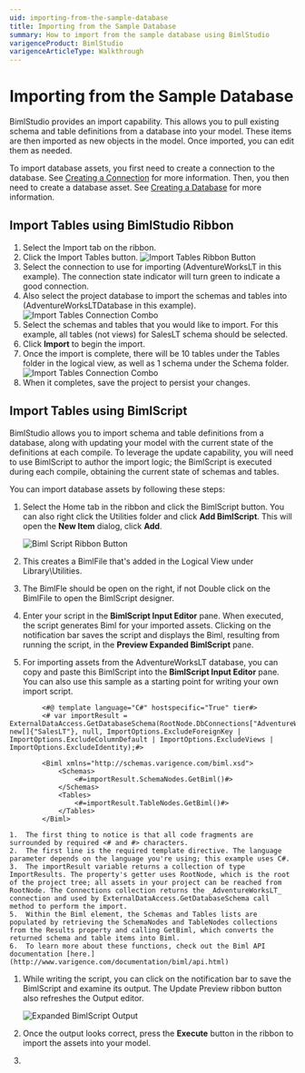 ```yaml
---
uid: importing-from-the-sample-database
title: Importing from the Sample Database
summary: How to import from the sample database using BimlStudio
varigenceProduct: BimlStudio
varigenceArticleType: Walkthrough
---
```

# Importing from the Sample Database

BimlStudio provides an import capability. This allows you to pull existing schema and table definitions from a database into your model. These items are then imported as new objects in the model. Once imported, you can edit them as needed.

To import database assets, you first need to create a connection to the database. See [Creating a Connection](xref:creating-a-new-connection) for more information. Then, you then need to create a database asset. See [Creating a Database](xref:creating-a-new-database) for more information.

## Import Tables using BimlStudio Ribbon

1. Select the Import tab on the ribbon.
1. Click the Import Tables button.
    ![Import Tables Ribbon Button](https://varigencecom.blob.core.windows.net/images-mistdocumentation/005_Step02.png)
1. Select the connection to use for importing (AdventureWorksLT in this example). The connection state indicator will turn green to indicate a good connection.
1. Also select the project database to import the schemas and tables into (AdventureWorksLTDatabase in this example).
    ![Import Tables Connection Combo](https://varigencecom.blob.core.windows.net/images-mistdocumentation/005_Step03.png)
1. Select the schemas and tables that you would like to import. For this example, all tables (not views) for SalesLT schema should be selected.
1. Click **Import** to begin the import.
1. Once the import is complete, there will be 10 tables under the Tables folder in the logical view, as well as 1 schema under the Schema folder.
    ![Import Tables Connection Combo](https://varigencecom.blob.core.windows.net/images-mistdocumentation/005_Step04.png)
1. When it completes, save the project to persist your changes.

## Import Tables using BimlScript

BimlStudio allows you to import schema and table definitions from a database, along with updating your model with the current state of the definitions at each compile. To leverage the update capability, you will need to use BimlScript to author the import logic; the BimlScript is executed during each compile, obtaining the current state of schemas and tables.

You can import database assets by following these steps:

1. Select the Home tab in the ribbon and click the BimlScript button. You can also right click the Utilities folder and click **Add BimlScript**. This will open the **New Item** dialog, click **Add**.

    ![Biml Script Ribbon Button](https://varigencecom.blob.core.windows.net/images-mistdocumentation-importingtableswithbimlscript/005a_Step1.png)

1. This creates a BimlFile that's added in the Logical View under Library\Utilities.

1. The BimlFle should be open on the right, if not Double click on the BimlFile to open the BimlScript designer.

1. Enter your script in the **BimlScript Input Editor** pane. When executed, the script generates Biml for your imported assets. Clicking on the notification bar saves the script and displays the Biml, resulting from running the script, in the **Preview Expanded BimlScript** pane.

1. For importing assets from the AdventureWorksLT database, you can copy and paste this BimlScript into the **BimlScript Input Editor** pane. You can also use this sample as a starting point for writing your own import script.

``` biml
        <#@ template language="C#" hostspecific="True" tier#>
        <# var importResult = ExternalDataAccess.GetDatabaseSchema(RootNode.DbConnections["AdventureWorksLT"], new[]{"SalesLT"}, null, ImportOptions.ExcludeForeignKey | ImportOptions.ExcludeColumnDefault | ImportOptions.ExcludeViews | ImportOptions.ExcludeIdentity);#>

        <Biml xmlns="http://schemas.varigence.com/biml.xsd">
            <Schemas>
                <#=importResult.SchemaNodes.GetBiml()#>
            </Schemas>
            <Tables>
                <#=importResult.TableNodes.GetBiml()#>
            </Tables>
        </Biml>
```

    1.  The first thing to notice is that all code fragments are surrounded by required <# and #> characters.
    2.  The first line is the required template directive. The language parameter depends on the language you're using; this example uses C#.
    3.  The importResult variable returns a collection of type ImportResults. The property's getter uses RootNode, which is the root of the project tree; all assets in your project can be reached from RootNode. The Connections collection returns the _AdventureWorksLT_ connection and used by ExternalDataAccess.GetDatabaseSchema call method to perform the import.
    5.  Within the Biml element, the Schemas and Tables lists are populated by retrieving the SchemaNodes and TableNodes collections from the Results property and calling GetBiml, which converts the returned schema and table items into Biml.
    6.  To learn more about these functions, check out the Biml API documentation [here.](http://www.varigence.com/documentation/biml/api.html)
1. While writing the script, you can click on the notification bar to save the BimlScript and examine its output. The Update Preview ribbon button also refreshes the Output editor.

    ![Expanded BimlScript Output](https://varigencecom.blob.core.windows.net/images-mistdocumentation-importingtableswithbimlscript/005a_Step2.png)

1. Once the output looks correct, press the **Execute** button in the ribbon to import the assets into your model.
1. 